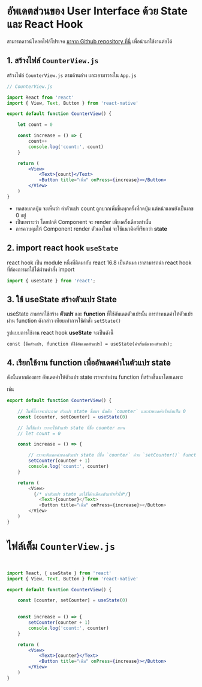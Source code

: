 
# อัพเดตส่วนของ User Interface ด้วย State และ React Hook

สามารถดาวน์โหลดไฟล์โปรเจค [มาจาก Github repository ที่นี่](https://github.com/teerasej/temp-counterapp/tree/master) เพื่อนำมาใช้งานต่อได้


## 1. สร้างไฟล์ `CounterView.js`

สร้างไฟล์ `CounterView.js` ตามด้านล่าง และเอามาวางใน `App.js`

```jsx
// CounterView.js

import React from 'react'
import { View, Text, Button } from 'react-native'

export default function CounterView() {

    let count = 0

    const increase = () => {
        count++
        console.log('count:', count)
    }

    return (
        <View>
            <Text>{count}</Text>
            <Button title="เพิ่ม" onPress={increase}></Button>
        </View>
    )
}

```

- ทดสอบกดปุ่ม จะเห็นว่า ค่าตัวแปร count ถูกบวกเพิ่มขึ้นทุกครั้งที่กดปุ่ม แต่หน้าแอพยังเป็นเลข 0 อยู่
- เป็นเพราะว่า โดยปกติ Component จะ render เพียงครั้งเดียวเท่านั้น
- การควบคุมให้ Component render ตัวเองใหม่ จะใช้แนวคิดที่เรียกว่า **state**


## 2. import react hook `useState`

react hook เป็น module หนึ่งที่ติดมากับ react 16.8 เป็นต้นมา เราสามารถนำ react hook ที่ต้องการมาใช้ได้ผ่านคำสั่ง import 

```js
import { useState } from 'react';
```

## 3. ใช้ useState สร้างตัวแปร State

useState สามารถใช้สร้าง **ตัวแปร** และ **function** ที่ใช้อัพเดตตัวแปรนั้น การกำหนดค่าให้ตัวแปรผ่าน function ดังกล่าว เทียบเท่าการใช้คำสั่ง `setState()`

รูปแบบการใช้งาน react hook **useState** จะเป็นดังนี้ 

```
const [ชื่อตัวแปร, function ที่ใช้อัพเดตตัวแปร] = useState(ค่าเริ่มต้นของตัวแปร);
```


## 4. เรียกใช้งาน function เพื่ออัพเดตค่าในตัวแปร state

ดังนั้นหากต้องการ อัพเดตค่าให้ตัวแปร state เราจะทำผ่าน function ที่สร้างขึ้นมาโดยเฉพาะ

เช่น

```js
export default function CounterView() {

    // ในที่นี้เราจะประกาศ ตัวแปร state ขึ้นมา นั่นคือ `counter` และกำหนดค่าเริ่มต้นเป็น 0
    const [counter, setCounter] = useState(0)

    // ไม่ใช้แล้ว เราจะใช้ตัวแปร state ที่ชื่อ counter แทน
    // let count = 0

    const increase = () => {

        // เราจะอัพเดตค่าของตัวแปร state ที่ชื่อ `counter` ด้วย `setCounter()` function ที่ถูกสร้างขึ้นมา
        setCounter(counter + 1)
        console.log('count:', counter)
    }

    return (
        <View>
          {/* นำตัวแปร state มาใช้ได้เหมือนตัวแปรทั่วไป*/}
            <Text>{counter}</Text>
            <Button title="เพิ่ม" onPress={increase}></Button>
        </View>
    )
}
```


# ไฟล์เต็ม `CounterView.js`

```jsx


import React, { useState } from 'react'
import { View, Text, Button } from 'react-native'

export default function CounterView() {

    const [counter, setCounter] = useState(0)
    

    const increase = () => {
        setCounter(counter + 1)
        console.log('count:', counter)
    }

    return (
        <View>
            <Text>{counter}</Text>
            <Button title="เพิ่ม" onPress={increase}></Button>
        </View>
    )
}

```

